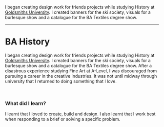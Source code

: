 I began creating design work for friends projects while studying History at <a href="https://gold.ac.uk">Goldsmiths University</a>. I created banners for the ski society, visuals for a burlesque show and a catalogue for the BA Textiles degree show.

---

# BA History

I began creating design work for friends projects while studying History at <a href="https://gold.ac.uk">Goldsmiths University</a>. I created banners for the ski society, visuals for a burlesque show and a catalogue for the BA Textiles degree show. After a disastrous experience studying Fine Art at A-Level, I was discouraged from pursuing a career in the creative industries. It was not until midway through university that I returned to doing something that I love.

<br>

### What did I learn?

I learnt that I loved to create, build and design. I also learnt that I work best when responding to a brief or solving a specific problem.
